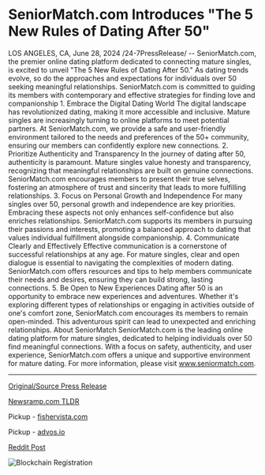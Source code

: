 # SeniorMatch.com Introduces "The 5 New Rules of Dating After 50"

LOS ANGELES, CA, June 28, 2024 /24-7PressRelease/ -- SeniorMatch.com, the premier online dating platform dedicated to connecting mature singles, is excited to unveil "The 5 New Rules of Dating After 50." As dating trends evolve, so do the approaches and expectations for individuals over 50 seeking meaningful relationships.   SeniorMatch.com is committed to guiding its members with contemporary and effective strategies for finding love and companionship  1. Embrace the Digital Dating World  The digital landscape has revolutionized dating, making it more accessible and inclusive. Mature singles are increasingly turning to online platforms to meet potential partners. At SeniorMatch.com, we provide a safe and user-friendly environment tailored to the needs and preferences of the 50+ community, ensuring our members can confidently explore new connections.  2. Prioritize Authenticity and Transparency  In the journey of dating after 50, authenticity is paramount. Mature singles value honesty and transparency, recognizing that meaningful relationships are built on genuine connections. SeniorMatch.com encourages members to present their true selves, fostering an atmosphere of trust and sincerity that leads to more fulfilling relationships.  3. Focus on Personal Growth and Independence  For many singles over 50, personal growth and independence are key priorities. Embracing these aspects not only enhances self-confidence but also enriches relationships. SeniorMatch.com supports its members in pursuing their passions and interests, promoting a balanced approach to dating that values individual fulfillment alongside companionship.  4. Communicate Clearly and Effectively  Effective communication is a cornerstone of successful relationships at any age. For mature singles, clear and open dialogue is essential to navigating the complexities of modern dating. SeniorMatch.com offers resources and tips to help members communicate their needs and desires, ensuring they can build strong, lasting connections.  5. Be Open to New Experiences  Dating after 50 is an opportunity to embrace new experiences and adventures. Whether it's exploring different types of relationships or engaging in activities outside of one's comfort zone, SeniorMatch.com encourages its members to remain open-minded. This adventurous spirit can lead to unexpected and enriching relationships.  About SeniorMatch  SeniorMatch.com is the leading online dating platform for mature singles, dedicated to helping individuals over 50 find meaningful connections. With a focus on safety, authenticity, and user experience, SeniorMatch.com offers a unique and supportive environment for mature dating.   For more information, please visit www.seniormatch.com. 

---

[Original/Source Press Release](https://www.24-7pressrelease.com/press-release/512082/seniormatchcom-introduces-the-5-new-rules-of-dating-after-50)
                    

[Newsramp.com TLDR](https://newsramp.com/curated-news/seniormatch-com-unveils-the-5-new-rules-of-dating-after-50/211b7910f47b5e8daedc56cf7df4d89c) 


Pickup - [fishervista.com](https://fishervista.com/en/seniormatch-com-introduces-the-5-new-rules-of-dating-after-50/20244562)

Pickup - [advos.io](https://advos.io/en/seniormatch-com-unveils-updated-dating-guidelines-for-mature-singles/20244562)
 



[Reddit Post](https://www.reddit.com/r/newsramp/comments/1dtpijt/seniormatchcom_unveils_the_5_new_rules_of_dating/) 



![Blockchain Registration](https://cdn.newsramp.app/24-7PressRelease/qrcode/246/28/joke7G_7.webp)